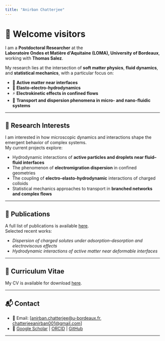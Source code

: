 ```yaml
---
title: "Anirban Chatterjee"
---
```


# 👋 Welcome visitors

I am a **Postdoctoral Researcher** at the  
**Laboratoire Ondes et Matière d'Aquitaine (LOMA), University of Bordeaux**,  
working with **Thomas Salez**.  

My research lies at the intersection of **soft matter physics**, **fluid dynamics**, and **statistical mechanics**, with a particular focus on:

- 🧩 **Active matter near interfaces**  
- 🌊 **Elasto-electro-hydrodynamics**  
- ⚡ **Electrokinetic effects in confined flows**  
- 🔬 **Transport and dispersion phenomena in micro- and nano-fluidic systems**  

---

## 🔬 Research Interests
I am interested in how microscopic dynamics and interactions shape the emergent behavior of complex systems.  
My current projects explore:
- Hydrodynamic interactions of **active particles and droplets near fluid–fluid interfaces**  
- The phenomenon of **electromigration dispersion** in confined geometries
- The coupling of **electro-elasto-hydrodynamic** interactions of charged colloids 
- Statistical mechanics approaches to transport in **branched networks and complex flows**  

---

## 📄 Publications
A full list of publications is available [here](/publications/).  
Selected recent works:
- *Dispersion of charged solutes under adsorption–desorption and electroviscous effects*  
- *Hydrodynamic interactions of active matter near deformable interfaces*  

---

## 📑 Curriculum Vitae
My CV is available for download [here](/files/CV.pdf).  

---

## 📬 Contact
- 📧 Email: [anirban.chatterjee@u-bordeaux.fr, chatterjeeanirban001@gmail.com]  
- 🔗 [Google Scholar](https://scholar.google.com/) | [ORCID](https://orcid.org/) | [GitHub](https://github.com/anirbanchatterjee)  

---
